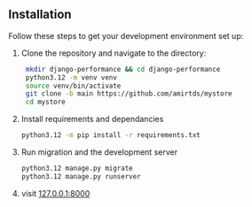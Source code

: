 ## Installation

Follow these steps to get your development environment set up:

1. Clone the repository and navigate to the directory:

   ```sh
    mkdir django-performance && cd django-performance
    python3.12 -m venv venv
    source venv/bin/activate
    git clone -b main https://github.com/amirtds/mystore
    cd mystore
   ```
2. Install requirements and dependancies

    ```sh
    python3.12 -m pip install -r requirements.txt
    ```
3. Run migration and the development server

    ```sh
    python3.12 manage.py migrate
    python3.12 manage.py runserver
    ```
4. visit [127.0.0.1:8000](https://127.0.0.1:8000)